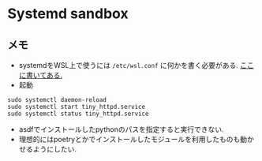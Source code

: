 # Systemd sandbox

## メモ

- systemdをWSL上で使うには `/etc/wsl.conf` に何かを書く必要がある. [ここに書いてある.](https://qiita.com/curacao/items/fb9adaf1c097b1acd6a8)
- 起動

```
sudo systemctl daemon-reload
sudo systemctl start tiny_httpd.service
sudo systemctl status tiny_httpd.service
```

- asdfでインストールしたpythonのパスを指定すると実行できない.
- 理想的にはpoetryとかでインストールしたモジュールを利用したものも動かせるようにしたい.
